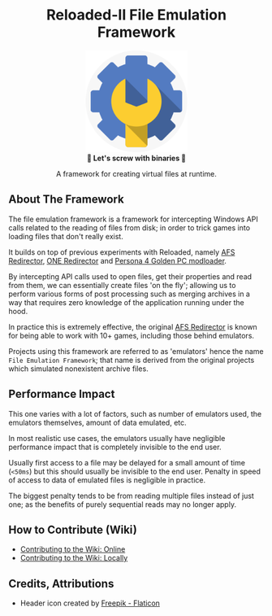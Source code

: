 <div align="center">
	<h1>Reloaded-II File Emulation Framework</h1>
	<img src="./images/icon.png" Width=200 /><br/>
	<strong>🎈 Let's screw with binaries 🎈</strong>
    <p>A framework for creating virtual files at runtime.</p>
</div>

## About The Framework

The file emulation framework is a framework for intercepting Windows API calls related to the reading of files from disk; in order to trick games into loading files that don't really exist.  

It builds on top of previous experiments with Reloaded, namely [AFS Redirector](https://github.com/Sewer56/AfsFsRedir.ReloadedII), [ONE Redirector](https://github.com/Sewer56/Heroes.Utils.OneRedirector.ReloadedII) and [Persona 4 Golden PC modloader](https://github.com/tge-was-taken/p4gpc.modloader).  

By intercepting API calls used to open files, get their properties and read from them, we can essentially create files 'on the fly'; allowing us to perform various forms of post processing such as merging archives in a way that requires zero knowledge of the application running under the hood.

In practice this is extremely effective, the original [AFS Redirector](https://github.com/Sewer56/AfsFsRedir.ReloadedII) is known for being able to work with 10+ games, including those behind emulators.

Projects using this framework are referred to as 'emulators' hence the name `File Emulation Framework`; that name is derived from the original projects which simulated nonexistent archive files.

## Performance Impact

This one varies with a lot of factors, such as number of emulators used, the emulators themselves, amount of data emulated, etc.

In most realistic use cases, the emulators usually have negligible performance impact that is completely invisible to the end user. 

Usually first access to a file may be delayed for a small amount of time (`<50ms`) but this should usually be invisible to the end user. Penalty in speed of access to data of emulated files is negligible in practice. 

The biggest penalty tends to be from reading multiple files instead of just one; as the benefits of purely sequential reads may no longer apply.

## How to Contribute (Wiki)

- [Contributing to the Wiki: Online](./guides/contributing-online.md)
- [Contributing to the Wiki: Locally](./guides/contributing-locally.md)

## Credits, Attributions

- Header icon created by <a href="https://www.flaticon.com/free-icons/settings" title="settings icons">Freepik - Flaticon</a>